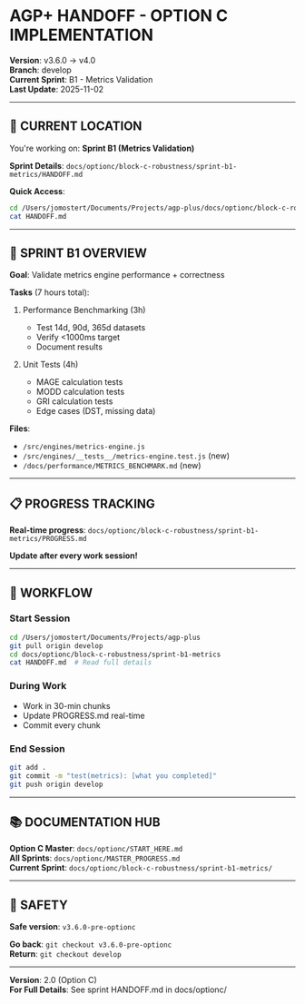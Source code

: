 # AGP+ HANDOFF - OPTION C IMPLEMENTATION

**Version**: v3.6.0 → v4.0  
**Branch**: develop  
**Current Sprint**: B1 - Metrics Validation  
**Last Update**: 2025-11-02

---

## 📍 CURRENT LOCATION

You're working on: **Sprint B1 (Metrics Validation)**

**Sprint Details**: `docs/optionc/block-c-robustness/sprint-b1-metrics/HANDOFF.md`

**Quick Access**:
```bash
cd /Users/jomostert/Documents/Projects/agp-plus/docs/optionc/block-c-robustness/sprint-b1-metrics
cat HANDOFF.md
```

---

## 🎯 SPRINT B1 OVERVIEW

**Goal**: Validate metrics engine performance + correctness

**Tasks** (7 hours total):
1. Performance Benchmarking (3h)
   - Test 14d, 90d, 365d datasets
   - Verify <1000ms target
   - Document results

2. Unit Tests (4h)
   - MAGE calculation tests
   - MODD calculation tests
   - GRI calculation tests
   - Edge cases (DST, missing data)

**Files**:
- `/src/engines/metrics-engine.js`
- `/src/engines/__tests__/metrics-engine.test.js` (new)
- `/docs/performance/METRICS_BENCHMARK.md` (new)

---

## 📋 PROGRESS TRACKING

**Real-time progress**: `docs/optionc/block-c-robustness/sprint-b1-metrics/PROGRESS.md`

**Update after every work session!**

---

## 🔄 WORKFLOW

### Start Session
```bash
cd /Users/jomostert/Documents/Projects/agp-plus
git pull origin develop
cd docs/optionc/block-c-robustness/sprint-b1-metrics
cat HANDOFF.md  # Read full details
```

### During Work
- Work in 30-min chunks
- Update PROGRESS.md real-time
- Commit every chunk

### End Session
```bash
git add .
git commit -m "test(metrics): [what you completed]"
git push origin develop
```

---

## 📚 DOCUMENTATION HUB

**Option C Master**: `docs/optionc/START_HERE.md`  
**All Sprints**: `docs/optionc/MASTER_PROGRESS.md`  
**Current Sprint**: `docs/optionc/block-c-robustness/sprint-b1-metrics/`

---

## 🛟 SAFETY

**Safe version**: `v3.6.0-pre-optionc`

**Go back**: `git checkout v3.6.0-pre-optionc`  
**Return**: `git checkout develop`

---

**Version**: 2.0 (Option C)  
**For Full Details**: See sprint HANDOFF.md in docs/optionc/
